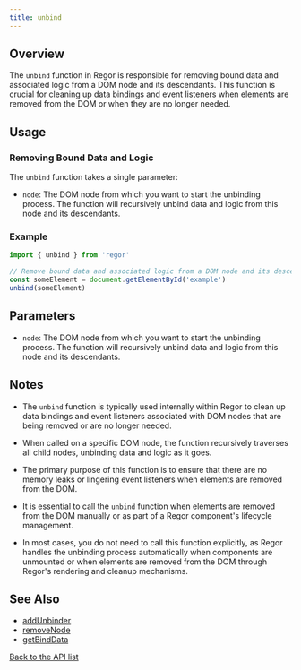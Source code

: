 ```yaml
---
title: unbind
---
```



## Overview

The `unbind` function in Regor is responsible for removing bound data and associated logic from a DOM node and its descendants. This function is crucial for cleaning up data bindings and event listeners when elements are removed from the DOM or when they are no longer needed.

## Usage

### Removing Bound Data and Logic

The `unbind` function takes a single parameter:

- `node`: The DOM node from which you want to start the unbinding process. The function will recursively unbind data and logic from this node and its descendants.

### Example

```javascript
import { unbind } from 'regor'

// Remove bound data and associated logic from a DOM node and its descendants
const someElement = document.getElementById('example')
unbind(someElement)
```

## Parameters

- `node`: The DOM node from which you want to start the unbinding process. The function will recursively unbind data and logic from this node and its descendants.

## Notes

- The `unbind` function is typically used internally within Regor to clean up data bindings and event listeners associated with DOM nodes that are being removed or are no longer needed.

- When called on a specific DOM node, the function recursively traverses all child nodes, unbinding data and logic as it goes.

- The primary purpose of this function is to ensure that there are no memory leaks or lingering event listeners when elements are removed from the DOM.

- It is essential to call the `unbind` function when elements are removed from the DOM manually or as part of a Regor component's lifecycle management.

- In most cases, you do not need to call this function explicitly, as Regor handles the unbinding process automatically when components are unmounted or when elements are removed from the DOM through Regor's rendering and cleanup mechanisms.

## See Also

- [addUnbinder](../addUnbinder.md)
- [removeNode](../removeNode.md)
- [getBindData](../getBindData.md)

[Back to the API list](../regor-api.md)
